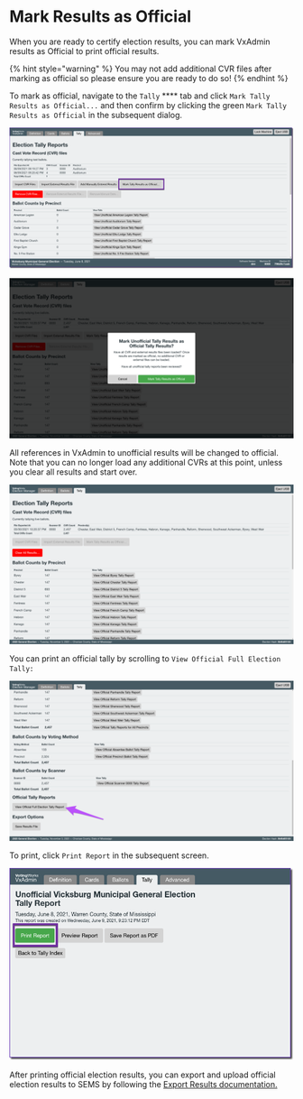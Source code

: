 # Mark Results as Official

When you are ready to certify election results, you can mark VxAdmin results as Official to print official results.&#x20;

{% hint style="warning" %}
You may not add additional CVR files after marking as official so please ensure you are ready to do so!
{% endhint %}

To mark as official, navigate to the `Tally` **** tab and click `Mark Tally Results as Official...` and then confirm by clicking the green `Mark Tally Results as Official` in the subsequent dialog.

![](<../.gitbook/assets/image (210).png>)

![](<../.gitbook/assets/Parallels Picture 65.png>)

All references in VxAdmin to unofficial results will be changed to official. Note that you can no longer load any additional CVRs at this point, unless you clear all results and start over.

![](<../.gitbook/assets/Parallels Picture 66.png>)

You can print an official tally by scrolling to `View Official Full Election Tally:`

![](<../.gitbook/assets/image (42).png>)

To print, click `Print Report` in the subsequent screen.

![](<../.gitbook/assets/image (163).png>)

After printing official election results, you can export and upload official election results to SEMS by following the [Export Results documentation.](https://docs.voting.works/vxpaper/election-ops/export-results)
